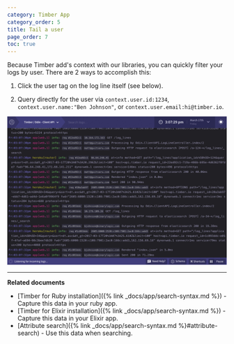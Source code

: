 ```yaml
---
category: Timber App
category_order: 5
title: Tail a user
page_order: 7
toc: true
---
```


Because Timber add's context with our libraries, you can quickly filter your logs by user.
There are 2 ways to accomplish this:

1. Click the user tag on the log line itself (see below).

2. Query directly for the user via `context.user.id:1234`, `context.user.name:"Ben Johnson"`,
   or `context.user.email:hi@timber.io`.

![Tail a user](/assets/img/docs/tail-a-user.gif)

---

**Related documents**

* [Timber for Ruby installation]({% link _docs/app/search-syntax.md %}) - Capture this data in your ruby app.
* [Timber for Elixir installation]({% link _docs/app/search-syntax.md %}) - Capture this data in your Elixir app.
* [Attribute search]({% link _docs/app/search-syntax.md %}#attribute-search) - Use this data when searching.

